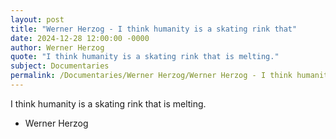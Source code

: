 ```yaml
---
layout: post
title: "Werner Herzog - I think humanity is a skating rink that"
date: 2024-12-28 12:00:00 -0000
author: Werner Herzog
quote: "I think humanity is a skating rink that is melting."
subject: Documentaries
permalink: /Documentaries/Werner Herzog/Werner Herzog - I think humanity is a skating rink that
---
```


I think humanity is a skating rink that is melting.

- Werner Herzog
